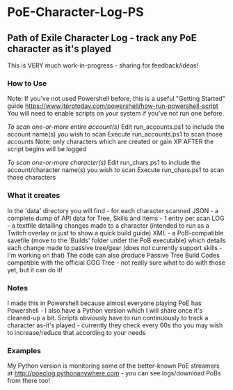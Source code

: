 # PoE-Character-Log-PS #
## Path of Exile Character Log - track any PoE character as it's played ##

This is VERY much work-in-progress - sharing for feedback/ideas!

### How to Use ###
Note: If you've not used Powershell before, this is a useful "Getting Started" guide
https://www.itprotoday.com/powershell/how-run-powershell-script
You will need to enable scripts on your system if you've not run one before.

*To scan one-or-more entire account(s)*
Edit run_accounts.ps1 to include the account name(s) you wish to scan
Execute run_accounts.ps1 to scan those accounts
Note: only characters which are created or gain XP AFTER the script begins will be logged

*To scan one-or-more character(s)*
Edit run_chars.ps1 to include the account/character name(s) you wish to scan
Execute run_chars.ps1 to scan those characters

### What it creates ###
In the 'data' directory you will find - for each character scanned
JSON - a complete dump of API data for Tree, Skills and Items - 1 entry per scan
LOG - a textfile detailing changes made to a character (intended to run as a Twitch overlay or just to show a quick build guide)
XML - a PoB-compatible savefile (move to the 'Builds' folder under the PoB executable) which details each change made to passive tree/gear (does not currently support skills - I'm working on that)
The code can also produce Passive Tree Build Codes compatible with the official GGG Tree - not really sure what to do with those yet, but it can do it!

### Notes ###
I made this in Powershell because almost everyone playing PoE has Powershell - I also have a Python version which I will share once it's cleaned-up a bit.
Scripts obviously have to run continuously to track a character as-it's played - currently they check every 60s tho you may wish to increase/reduce that according to your needs

### Examples ###
My Python version is monitoring some of the better-known PoE streamers at http://poeclog.pythonanywhere.com - you can see logs/download PoBs from there too!
